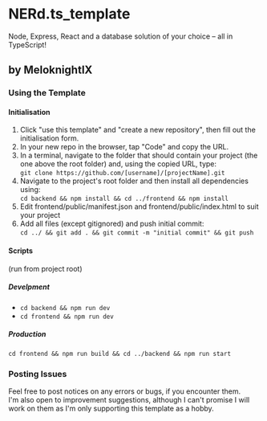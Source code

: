 <h1>NERd.ts_template</h1>
<p>Node, Express, React and a database solution of your choice – all in TypeScript!</p>
<h2>by MeloknightIX</h2>
<h3>Using the Template</h3>

  <h4>Initialisation</h4>
    <ol>
      <li>Click "use this template" and "create a new repository", then fill out the initialisation form.</li>
      <li>In your new repo in the browser, tap "Code" and copy the URL.</li>
      <li>In a terminal, navigate to the folder that should contain your project (the one above the root folder) and, using the copied URL, type: </br> <code>git clone https://github.com/[username]/[projectName].git</code></li>
      <li>Navigate to the project's root folder and then install all dependencies using: </br> <code>cd backend && npm install && cd ../frontend && npm install</code></li>
      <li>Edit frontend/public/manifest.json and frontend/public/index.html to suit your project</li>
      <li>Add all files (except gitignored) and push initial commit: </br> <code>cd ../ && git add . && git commit -m "initial commit" && git push</code></li>
    </ol>

  <h4>Scripts</h4>
    <p>(run from project root)</p>
    <h5>Develpment</h5>
      <ul>
        <li><code>cd backend && npm run dev</code></li>
        <li><code>cd frontend && npm run dev</code></li>
      </ul>
    <h5>Production</h5>
      <code>cd frontend && npm run build && cd ../backend && npm run start</code>

<h3>Posting Issues</h3>
Feel free to post notices on any errors or bugs, if you encounter them. <br/>
I'm also open to improvement suggestions, although I can't promise I will work on them as I'm only supporting this template as a hobby.

